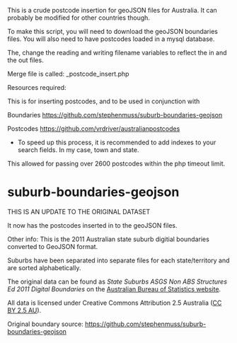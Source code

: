 This is a crude postcode insertion for geoJSON files for Australia. 
It can probably be modified for other countries though.

To make this script, you will need to download the geoJSON boundaries files.
You will also need to have postcodes loaded in a mysql database.

The, change the reading and writing filename variables to reflect the in and the out files.


Merge file is called: _postcode_insert.php


Resources required:

This is for inserting postcodes, and to be used in conjunction with 

Boundaries
https://github.com/stephenmuss/suburb-boundaries-geojson

Postcodes
https://github.com/vrdriver/australianpostcodes


* To speed up this process, it is recommended to add indexes to your search fields.
In my case, town and state.

This allowed for passing over 2600 postcodes within the php timeout limit.
	


# suburb-boundaries-geojson
THIS IS AN UPDATE TO THE ORIGINAL DATASET 

It now has the postcodes inserted in to the geoJSON files.

Other info:
This is the 2011 Australian state suburb digitial boundaries converted to GeoJSON format.

Suburbs have been separated into separate files for each state/territory and are sorted alphabetically.

The original data can be found as _State Suburbs ASGS Non ABS Structures Ed 2011 Digital Boundaries_
on the [Australian Bureau of Statistics website](http://www.abs.gov.au/AUSSTATS/abs@.nsf/DetailsPage/1270.0.55.003July%202011?OpenDocument).

All data is licensed under Creative Commons Attribution 2.5 Australia ([CC BY 2.5 AU](http://creativecommons.org/licenses/by/2.5/au/)).


Original boundary source: https://github.com/stephenmuss/suburb-boundaries-geojson
